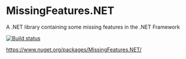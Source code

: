 MissingFeatures.NET
===================

A .NET library containing some missing features in the .NET Framework

[![Build status](https://ci.appveyor.com/api/projects/status/k15cmfm7lxjpskgy?svg=true)](https://ci.appveyor.com/project/NikolayIT/missingfeatures-net)

https://www.nuget.org/packages/MissingFeatures.NET/

